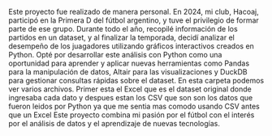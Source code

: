 Este proyecto fue realizado de manera personal. En 2024, mi club, Hacoaj, participó en la Primera D del fútbol argentino, y tuve el privilegio de formar parte de ese grupo.
Durante todo el año, recopilé información de los partidos en un dataset, y al finalizar la temporada, decidí analizar el desempeño de los juagadores utilizando gráficos
interactivos creados en Python.
Opté por desarrollar este análisis con Python como una oportunidad para aprender y aplicar nuevas herramientas como Pandas para la manipulación de datos, Altair para las
visualizaciones y DuckDB para gestionar consultas rápidas sobre el dataset.
En esta carpeta podemos ver varios archivos. 
Primer esta el Excel que es el dataset original donde ingresaba cada dato y despues estan los CSV que son son los datos que fueron leidos por Python ya que me sentia mas comodo usando CSV antes que un Excel
Este proyecto combina mi pasión por el fútbol con el interés por el análisis de datos y el aprendizaje de nuevas tecnologías.
